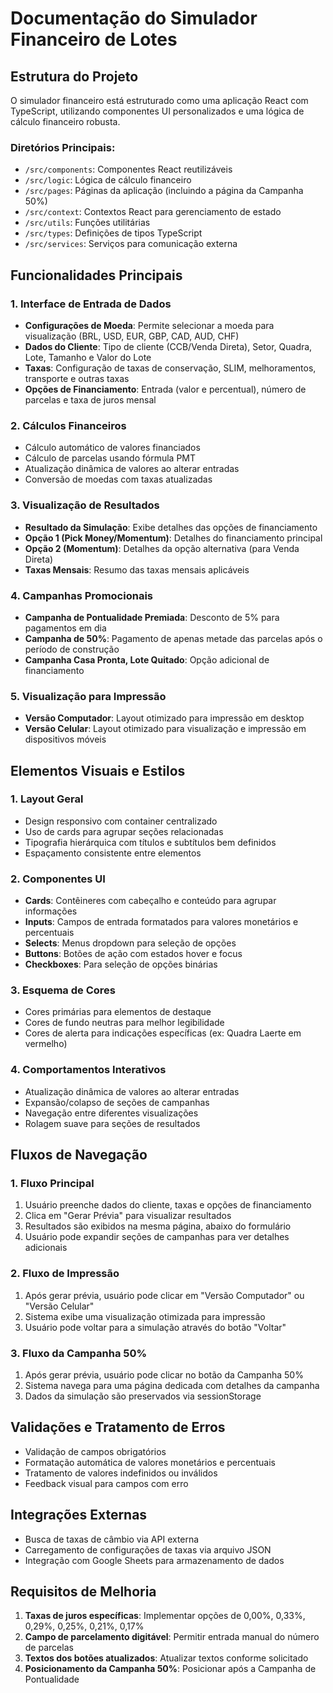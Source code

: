 # Documentação do Simulador Financeiro de Lotes

## Estrutura do Projeto

O simulador financeiro está estruturado como uma aplicação React com TypeScript, utilizando componentes UI personalizados e uma lógica de cálculo financeiro robusta.

### Diretórios Principais:
- `/src/components`: Componentes React reutilizáveis
- `/src/logic`: Lógica de cálculo financeiro
- `/src/pages`: Páginas da aplicação (incluindo a página da Campanha 50%)
- `/src/context`: Contextos React para gerenciamento de estado
- `/src/utils`: Funções utilitárias
- `/src/types`: Definições de tipos TypeScript
- `/src/services`: Serviços para comunicação externa

## Funcionalidades Principais

### 1. Interface de Entrada de Dados
- **Configurações de Moeda**: Permite selecionar a moeda para visualização (BRL, USD, EUR, GBP, CAD, AUD, CHF)
- **Dados do Cliente**: Tipo de cliente (CCB/Venda Direta), Setor, Quadra, Lote, Tamanho e Valor do Lote
- **Taxas**: Configuração de taxas de conservação, SLIM, melhoramentos, transporte e outras taxas
- **Opções de Financiamento**: Entrada (valor e percentual), número de parcelas e taxa de juros mensal

### 2. Cálculos Financeiros
- Cálculo automático de valores financiados
- Cálculo de parcelas usando fórmula PMT
- Atualização dinâmica de valores ao alterar entradas
- Conversão de moedas com taxas atualizadas

### 3. Visualização de Resultados
- **Resultado da Simulação**: Exibe detalhes das opções de financiamento
- **Opção 1 (Pick Money/Momentum)**: Detalhes do financiamento principal
- **Opção 2 (Momentum)**: Detalhes da opção alternativa (para Venda Direta)
- **Taxas Mensais**: Resumo das taxas mensais aplicáveis

### 4. Campanhas Promocionais
- **Campanha de Pontualidade Premiada**: Desconto de 5% para pagamentos em dia
- **Campanha de 50%**: Pagamento de apenas metade das parcelas após o período de construção
- **Campanha Casa Pronta, Lote Quitado**: Opção adicional de financiamento

### 5. Visualização para Impressão
- **Versão Computador**: Layout otimizado para impressão em desktop
- **Versão Celular**: Layout otimizado para visualização e impressão em dispositivos móveis

## Elementos Visuais e Estilos

### 1. Layout Geral
- Design responsivo com container centralizado
- Uso de cards para agrupar seções relacionadas
- Tipografia hierárquica com títulos e subtítulos bem definidos
- Espaçamento consistente entre elementos

### 2. Componentes UI
- **Cards**: Contêineres com cabeçalho e conteúdo para agrupar informações
- **Inputs**: Campos de entrada formatados para valores monetários e percentuais
- **Selects**: Menus dropdown para seleção de opções
- **Buttons**: Botões de ação com estados hover e focus
- **Checkboxes**: Para seleção de opções binárias

### 3. Esquema de Cores
- Cores primárias para elementos de destaque
- Cores de fundo neutras para melhor legibilidade
- Cores de alerta para indicações específicas (ex: Quadra Laerte em vermelho)

### 4. Comportamentos Interativos
- Atualização dinâmica de valores ao alterar entradas
- Expansão/colapso de seções de campanhas
- Navegação entre diferentes visualizações
- Rolagem suave para seções de resultados

## Fluxos de Navegação

### 1. Fluxo Principal
1. Usuário preenche dados do cliente, taxas e opções de financiamento
2. Clica em "Gerar Prévia" para visualizar resultados
3. Resultados são exibidos na mesma página, abaixo do formulário
4. Usuário pode expandir seções de campanhas para ver detalhes adicionais

### 2. Fluxo de Impressão
1. Após gerar prévia, usuário pode clicar em "Versão Computador" ou "Versão Celular"
2. Sistema exibe uma visualização otimizada para impressão
3. Usuário pode voltar para a simulação através do botão "Voltar"

### 3. Fluxo da Campanha 50%
1. Após gerar prévia, usuário pode clicar no botão da Campanha 50%
2. Sistema navega para uma página dedicada com detalhes da campanha
3. Dados da simulação são preservados via sessionStorage

## Validações e Tratamento de Erros

- Validação de campos obrigatórios
- Formatação automática de valores monetários e percentuais
- Tratamento de valores indefinidos ou inválidos
- Feedback visual para campos com erro

## Integrações Externas

- Busca de taxas de câmbio via API externa
- Carregamento de configurações de taxas via arquivo JSON
- Integração com Google Sheets para armazenamento de dados

## Requisitos de Melhoria

1. **Taxas de juros específicas**: Implementar opções de 0,00%, 0,33%, 0,29%, 0,25%, 0,21%, 0,17%
2. **Campo de parcelamento digitável**: Permitir entrada manual do número de parcelas
3. **Textos dos botões atualizados**: Atualizar textos conforme solicitado
4. **Posicionamento da Campanha 50%**: Posicionar após a Campanha de Pontualidade

